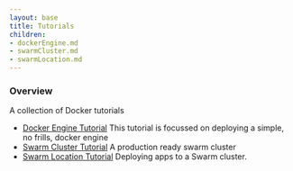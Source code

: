 ```yaml
---
layout: base
title: Tutorials
children:
- dockerEngine.md
- swarmCluster.md
- swarmLocation.md
---
```


### Overview
A collection of Docker tutorials


* [Docker Engine Tutorial](dockerEngine.html) This tutorial is focussed on deploying a simple, no frills, docker engine
* [Swarm Cluster Tutorial](swarmCluster.html) A production ready swarm cluster
* [Swarm Location Tutorial](swarmLocation.html) Deploying apps to a Swarm cluster.

